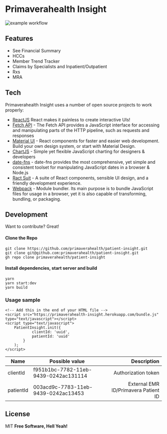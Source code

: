 # Primaverahealth Insight

![example workflow](https://github.com/primaverahealth/patient-insight/actions/workflows/main.yml/badge.svg)

## Features
- See Financial Summary
- HCCs
- Member Trend Tracker
- Claims by Specialists and Inpatient/Outpatient
- Rxs
- MRA

## Tech
Primaverahealth Insight uses a number of open source projects to work properly:
- [ReactJS](https://reactjs.org/) React makes it painless to create interactive UIs!
- [Fetch API](https://developer.mozilla.org/en-US/docs/Web/API/Fetch_API/Using_Fetch) - The Fetch API provides a JavaScript interface for accessing and manipulating parts of the HTTP pipeline, such as requests and responses
- [Material UI](https://material-ui.com/) - React components for faster and easier web development. Build your own design system, or start with Material Design.
- [ChartJS](https://www.chartjs.org/) - Simple yet flexible JavaScript charting for designers & developers
- [date-fns](https://date-fns.org/) - date-fns provides the most comprehensive, yet simple and consistent toolset for manipulating JavaScript dates in a browser & Node.js
- [Ract Suit](https://rsuitejs.com/) - A suite of React components, sensible UI design, and a friendly development experience.
- [Webpack](https://webpack.js.org/) - Module bundler. Its main purpose is to bundle JavaScript files for usage in a browser, yet it is also capable of transforming, bundling, or packaging.

## Development
Want to contribute? Great!
#### Clone the Repo
    git clone https://github.com/primaverahealth/patient-insight.git
    git clone git@github.com:primaverahealth/patient-insight.git
    gh repo clone primaverahealth/patient-insight

#### Install dependencies, start server and build
    yarn
    yarn start:dev
    yarn build
### Usage sample
    <!-- Add this in the end of your HTML file -->
    <script src="https://primaverahealth-insight.herokuapp.com/bundle.js" type="text/javascript"></script>
    <script type="text/javascript">
        PatientInsight.init({
                clientId: 'uuid',
                patientId: 'uuid'
            }
        );
    </script>

Name | Possible value | Description
------- | ---------------- | ----------:
clientId  | f951b1bc-7782-11eb-9439-0242ac131114 | Authorization token
patientId  | 003acd9c-7783-11eb-9439-0242ac13453 | External EMR ID/Primavera Patient ID

## License
MIT
**Free Software, Hell Yeah!**
